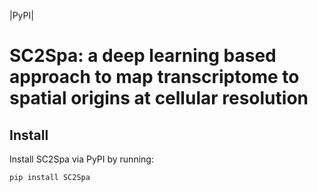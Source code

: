 |PyPI|

SC2Spa: a deep learning based approach to map transcriptome to spatial origins at cellular resolution
====================================================================================

## Install
Install SC2Spa via PyPI by running:
```
pip install SC2Spa
```
